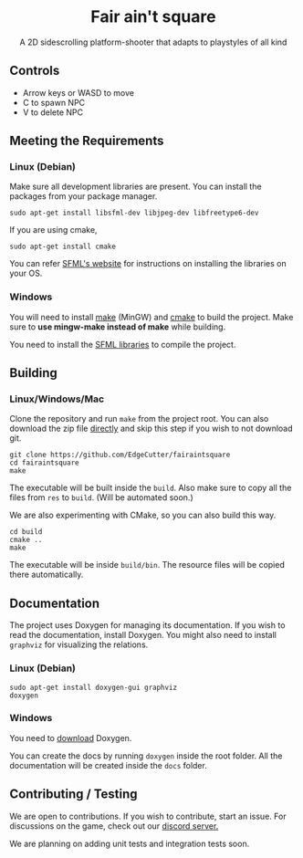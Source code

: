<h1 align="center"> Fair ain't square </h1>
<p align="center">
A 2D sidescrolling platform-shooter that adapts to playstyles of all kind
</a>



## Controls

- Arrow keys or WASD to move
- C to spawn NPC
- V to delete NPC


## Meeting the Requirements 

### Linux (Debian)

Make sure all development libraries are present. You can install the packages from your package manager.

```
sudo apt-get install libsfml-dev libjpeg-dev libfreetype6-dev
```

If you are using cmake,
```
sudo apt-get install cmake
```

You can refer <a href="https://www.sfml-dev.org/download.php">SFML's website</a> for instructions on installing the libraries on your OS.

### Windows 

You will need to install <a href="http://www.mingw.org/">make</a> (MinGW) and <a href="https://cmake.org/download/">cmake</a> to build the project. Make sure to **use mingw-make instead of make** while building.

You need to  install the <a href="https://www.sfml-dev.org/download.php">SFML libraries</a> to compile the project.


## Building

### Linux/Windows/Mac

Clone the repository and run `make` from the project root. You can also download the zip file <a href="https://github.com/EdgeCutter/fairaintsquare/archive/master.zip">directly</a> and skip this step if you wish to not download git.
```
git clone https://github.com/EdgeCutter/fairaintsquare
cd fairaintsquare
make
```
The executable will be built inside the `build`. Also make sure to copy all the files from `res` to `build`. (Will be automated soon.)

We are also experimenting with CMake, so you can also build this way.
```
cd build
cmake ..
make
```
The executable will be inside `build/bin`. The resource files will be copied there automatically.


## Documentation

The project uses Doxygen for managing its documentation. If you wish to read the documentation, install Doxygen. You might also need to install `graphviz` for visualizing the relations.

### Linux (Debian)
```
sudo apt-get install doxygen-gui graphviz
doxygen
```
### Windows

You need to <a href="https://sourceforge.net/projects/doxygen/files/snapshots/">download</a> Doxygen.


You can create the docs by running `doxygen` inside the root folder. All the documentation will be created inside the `docs` folder.

## Contributing / Testing

We are open to contributions. If you wish to contribute, start an issue. For discussions on the game, check out our <a href="https://discord.gg/VMFawez">discord server.</a>

We are planning on adding unit tests and integration tests soon.
